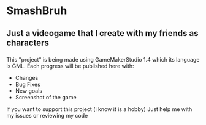 # SmashBruh

## Just a videogame that I create with my friends as characters

###

This "project" is being made using GameMakerStudio 1.4 which its language is GML.
Each progress will be published here with:

- Changes
- Bug Fixes
- New goals
- Screenshot of the game

If you want to support this project (i know it is a hobby)
Just help me with my issues or reviewing my code

###

